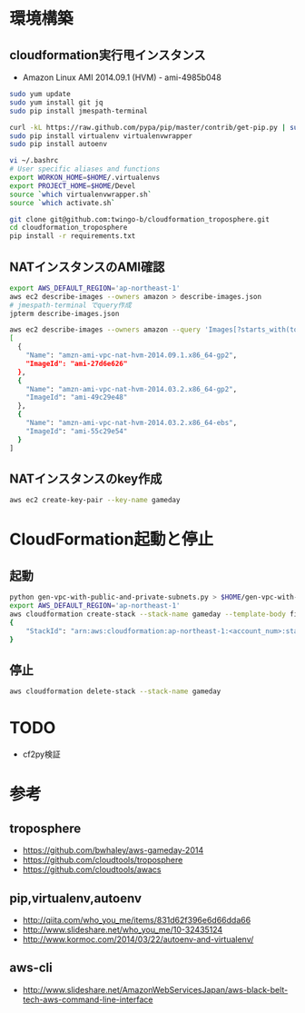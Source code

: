 # 環境構築
## cloudformation実行甩インスタンス
- Amazon Linux AMI 2014.09.1 (HVM) - ami-4985b048

```bash
sudo yum update
sudo yum install git jq
sudo pip install jmespath-terminal

curl -kL https://raw.github.com/pypa/pip/master/contrib/get-pip.py | sudo python
sudo pip install virtualenv virtualenvwrapper
sudo pip install autoenv

vi ~/.bashrc
# User specific aliases and functions
export WORKON_HOME=$HOME/.virtualenvs
export PROJECT_HOME=$HOME/Devel
source `which virtualenvwrapper.sh`
source `which activate.sh`

git clone git@github.com:twingo-b/cloudformation_troposphere.git
cd cloudformation_troposphere
pip install -r requirements.txt
```

## NATインスタンスのAMI確認

```bash
export AWS_DEFAULT_REGION='ap-northeast-1'
aws ec2 describe-images --owners amazon > describe-images.json
# jmespath-terminal でquery作成
jpterm describe-images.json

aws ec2 describe-images --owners amazon --query 'Images[?starts_with(to_string(Name),`amzn-ami-vpc-nat-hvm`) == `true`].{Name:Name,ImageId:ImageId}' | jq .
[
  {
    "Name": "amzn-ami-vpc-nat-hvm-2014.09.1.x86_64-gp2",
    "ImageId": "ami-27d6e626"
  },
  {
    "Name": "amzn-ami-vpc-nat-hvm-2014.03.2.x86_64-gp2",
    "ImageId": "ami-49c29e48"
  },
  {
    "Name": "amzn-ami-vpc-nat-hvm-2014.03.2.x86_64-ebs",
    "ImageId": "ami-55c29e54"
  }
]
```

## NATインスタンスのkey作成

```bash
aws ec2 create-key-pair --key-name gameday
```

# CloudFormation起動と停止
## 起動

```bash
python gen-vpc-with-public-and-private-subnets.py > $HOME/gen-vpc-with-public-and-private-subnets.json
export AWS_DEFAULT_REGION='ap-northeast-1'
aws cloudformation create-stack --stack-name gameday --template-body file:////home//ec2-user//gen-vpc-with-public-and-private-subnets.json
{
    "StackId": "arn:aws:cloudformation:ap-northeast-1:<account_num>:stack/gameday/9e210a00-7ddc-11e4-a549-5088487c4896"
}
```

## 停止
```bash
aws cloudformation delete-stack --stack-name gameday
```

# TODO
- cf2py検証

# 参考
## troposphere
 - https://github.com/bwhaley/aws-gameday-2014
 - https://github.com/cloudtools/troposphere
 - https://github.com/cloudtools/awacs

## pip,virtualenv,autoenv
 - http://qiita.com/who_you_me/items/831d62f396e6d66dda66
 - http://www.slideshare.net/who_you_me/10-32435124
 - http://www.kormoc.com/2014/03/22/autoenv-and-virtualenv/

## aws-cli
 - http://www.slideshare.net/AmazonWebServicesJapan/aws-black-belt-tech-aws-command-line-interface

